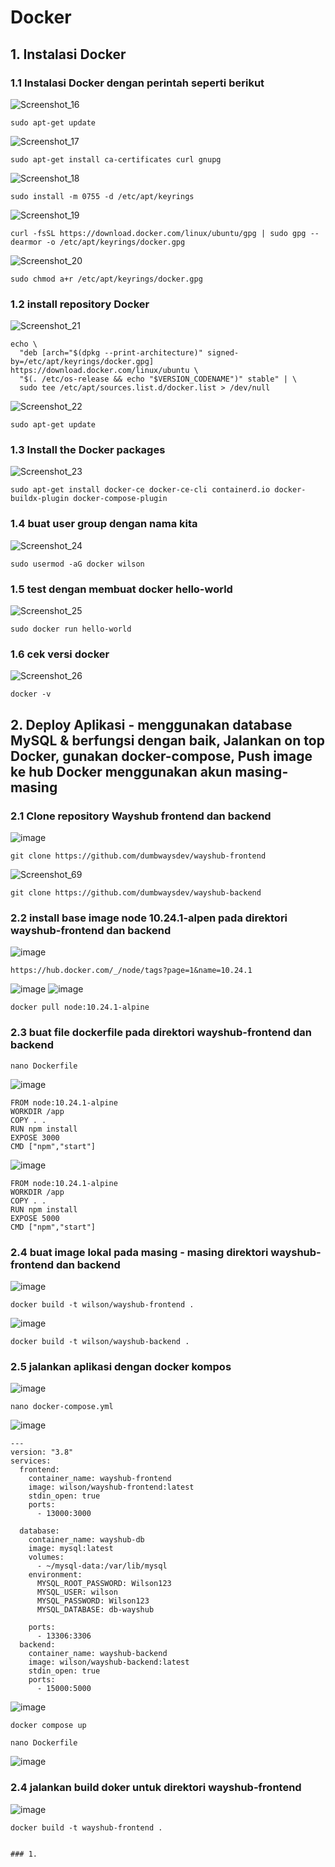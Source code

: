 # Docker
## 1. Instalasi Docker
### 1.1 Instalasi Docker dengan perintah seperti berikut
![Screenshot_16](https://github.com/wilsonakbar/devops18-dumbways-WilsonAkbar/assets/132327628/7753ce33-0517-4524-b859-ffe857358933)
```
sudo apt-get update
```
![Screenshot_17](https://github.com/wilsonakbar/devops18-dumbways-WilsonAkbar/assets/132327628/b87edb7d-fb84-403f-b535-93999aab11cb)
```
sudo apt-get install ca-certificates curl gnupg
```
![Screenshot_18](https://github.com/wilsonakbar/devops18-dumbways-WilsonAkbar/assets/132327628/36484796-8188-4a30-937b-154de40f9bad)
```
sudo install -m 0755 -d /etc/apt/keyrings
```
![Screenshot_19](https://github.com/wilsonakbar/devops18-dumbways-WilsonAkbar/assets/132327628/f686f8d3-da79-4712-96d4-48e897ec3d3d)
```
curl -fsSL https://download.docker.com/linux/ubuntu/gpg | sudo gpg --dearmor -o /etc/apt/keyrings/docker.gpg
```
![Screenshot_20](https://github.com/wilsonakbar/devops18-dumbways-WilsonAkbar/assets/132327628/a101c2ba-511d-490a-98ee-1a03c55eed36)
```
sudo chmod a+r /etc/apt/keyrings/docker.gpg
```
### 1.2 install repository Docker
![Screenshot_21](https://github.com/wilsonakbar/devops18-dumbways-WilsonAkbar/assets/132327628/1054f9ae-5920-406d-95aa-0055f6d0caac)
```
echo \
  "deb [arch="$(dpkg --print-architecture)" signed-by=/etc/apt/keyrings/docker.gpg] https://download.docker.com/linux/ubuntu \
  "$(. /etc/os-release && echo "$VERSION_CODENAME")" stable" | \
  sudo tee /etc/apt/sources.list.d/docker.list > /dev/null
```
![Screenshot_22](https://github.com/wilsonakbar/devops18-dumbways-WilsonAkbar/assets/132327628/229920f6-54a7-44a6-ac1d-0514d54cbc80)
```
sudo apt-get update
```
### 1.3 Install the Docker packages
![Screenshot_23](https://github.com/wilsonakbar/devops18-dumbways-WilsonAkbar/assets/132327628/cec60ad2-beec-4350-b520-d24b3f6399d3)
```
sudo apt-get install docker-ce docker-ce-cli containerd.io docker-buildx-plugin docker-compose-plugin
```
### 1.4 buat user group dengan nama kita
![Screenshot_24](https://github.com/wilsonakbar/devops18-dumbways-WilsonAkbar/assets/132327628/57db033f-54fc-4533-91f5-443366fdcfe4)
```
sudo usermod -aG docker wilson
```
### 1.5 test dengan membuat docker hello-world
![Screenshot_25](https://github.com/wilsonakbar/devops18-dumbways-WilsonAkbar/assets/132327628/9cb1ef87-d0ee-44af-b6c7-12a7e2306d83)
```
sudo docker run hello-world
```
### 1.6 cek versi docker
![Screenshot_26](https://github.com/wilsonakbar/devops18-dumbways-WilsonAkbar/assets/132327628/3365f00e-a417-44bd-b145-4b7c3191477c)
```
docker -v
```


## 2. Deploy Aplikasi - menggunakan database MySQL & berfungsi dengan baik, Jalankan on top Docker, gunakan docker-compose, Push image ke hub Docker menggunakan akun masing-masing
### 2.1 Clone repository Wayshub frontend dan backend
![image](https://github.com/wilsonakbar/devops18-dumbways-WilsonAkbar/assets/132327628/1e4e9442-3308-40fc-8b28-d34748ca5586)
```
git clone https://github.com/dumbwaysdev/wayshub-frontend
```
![Screenshot_69](https://github.com/wilsonakbar/devops18-dumbways-WilsonAkbar/assets/132327628/46e76b3e-ab2f-43df-9fec-2114d9b3ec44)
```
git clone https://github.com/dumbwaysdev/wayshub-backend
```
### 2.2 install base image node 10.24.1-alpen pada direktori wayshub-frontend dan backend
![image](https://github.com/wilsonakbar/devops18-dumbways-WilsonAkbar/assets/132327628/aae4adf6-8327-413e-8da1-d71f3cd8999a)
```
https://hub.docker.com/_/node/tags?page=1&name=10.24.1
```
![image](https://github.com/wilsonakbar/devops18-dumbways-WilsonAkbar/assets/132327628/468ea506-12ff-497f-b4d9-423d5b2fe05c)
![image](https://github.com/wilsonakbar/devops18-dumbways-WilsonAkbar/assets/132327628/6b7b7160-308d-4de4-b27d-51b35a8d15c7)
```
docker pull node:10.24.1-alpine
```
### 2.3 buat file dockerfile pada direktori wayshub-frontend dan backend
```
nano Dockerfile
```
![image](https://github.com/wilsonakbar/devops18-dumbways-WilsonAkbar/assets/132327628/b6460c82-a85e-4b3c-a1bd-dfff9cac3db1)
```
FROM node:10.24.1-alpine
WORKDIR /app
COPY . .
RUN npm install
EXPOSE 3000
CMD ["npm","start"]
```
![image](https://github.com/wilsonakbar/devops18-dumbways-WilsonAkbar/assets/132327628/d4999c83-7a25-486c-a964-a4adfbaece16)
```
FROM node:10.24.1-alpine
WORKDIR /app
COPY . .
RUN npm install
EXPOSE 5000
CMD ["npm","start"]
```
### 2.4 buat image lokal pada masing - masing direktori wayshub-frontend dan backend
![image](https://github.com/wilsonakbar/devops18-dumbways-WilsonAkbar/assets/132327628/d06d83fe-225d-4f15-8544-4bfd93628311)
```
docker build -t wilson/wayshub-frontend .
```
![image](https://github.com/wilsonakbar/devops18-dumbways-WilsonAkbar/assets/132327628/9506ac12-c330-4d0f-a0cc-00a87497a525)
```
docker build -t wilson/wayshub-backend .
```
### 2.5 jalankan aplikasi dengan docker kompos
![image](https://github.com/wilsonakbar/devops18-dumbways-WilsonAkbar/assets/132327628/dbb650cc-b7ab-42b3-bd8a-6794ada39508)
```
nano docker-compose.yml
```
![image](https://github.com/wilsonakbar/devops18-dumbways-WilsonAkbar/assets/132327628/62fd5289-f050-489b-813f-c4e61ac15272)
```
---
version: "3.8"
services:
  frontend:
    container_name: wayshub-frontend
    image: wilson/wayshub-frontend:latest
    stdin_open: true
    ports:
      - 13000:3000

  database:
    container_name: wayshub-db
    image: mysql:latest
    volumes:
      - ~/mysql-data:/var/lib/mysql
    environment:
      MYSQL_ROOT_PASSWORD: Wilson123
      MYSQL_USER: wilson
      MYSQL_PASSWORD: Wilson123
      MYSQL_DATABASE: db-wayshub
    
    ports:
      - 13306:3306
  backend:
    container_name: wayshub-backend
    image: wilson/wayshub-backend:latest
    stdin_open: true
    ports:
      - 15000:5000
```
![image](https://github.com/wilsonakbar/devops18-dumbways-WilsonAkbar/assets/132327628/6fa991f6-e46a-4db6-91c1-3c91f559bcd1)
```
docker compose up
```



```
nano Dockerfile
```
![image](https://github.com/wilsonakbar/devops18-dumbways-WilsonAkbar/assets/132327628/8e31ee57-a3fc-4482-b95e-030a570ce023)

### 2.4 jalankan build doker untuk direktori wayshub-frontend
![image](https://github.com/wilsonakbar/devops18-dumbways-WilsonAkbar/assets/132327628/df497f89-a82a-4b8e-9079-d05ccce885d2)
```
docker build -t wayshub-frontend .
```



```

### 1.
```
```
